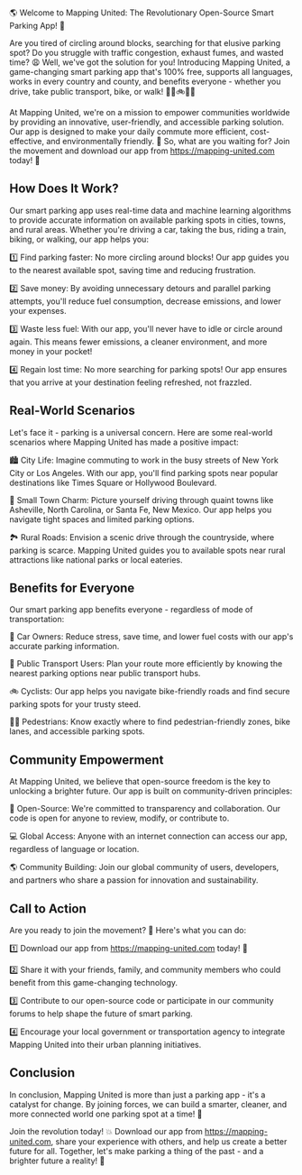 🌎 Welcome to Mapping United: The Revolutionary Open-Source Smart Parking App! 🚀

Are you tired of circling around blocks, searching for that elusive parking spot? Do you struggle with traffic congestion, exhaust fumes, and wasted time? 😩 Well, we've got the solution for you! Introducing Mapping United, a game-changing smart parking app that's 100% free, supports all languages, works in every country and county, and benefits everyone - whether you drive, take public transport, bike, or walk! 🚗🚌🚲🏃‍♀️

At Mapping United, we're on a mission to empower communities worldwide by providing an innovative, user-friendly, and accessible parking solution. Our app is designed to make your daily commute more efficient, cost-effective, and environmentally friendly. 💪 So, what are you waiting for? Join the movement and download our app from https://mapping-united.com today! 📲

How Does It Work?
------------------

Our smart parking app uses real-time data and machine learning algorithms to provide accurate information on available parking spots in cities, towns, and rural areas. Whether you're driving a car, taking the bus, riding a train, biking, or walking, our app helps you:

1️⃣ Find parking faster: No more circling around blocks! Our app guides you to the nearest available spot, saving time and reducing frustration.

2️⃣ Save money: By avoiding unnecessary detours and parallel parking attempts, you'll reduce fuel consumption, decrease emissions, and lower your expenses.

3️⃣ Waste less fuel: With our app, you'll never have to idle or circle around again. This means fewer emissions, a cleaner environment, and more money in your pocket!

4️⃣ Regain lost time: No more searching for parking spots! Our app ensures that you arrive at your destination feeling refreshed, not frazzled.

Real-World Scenarios
--------------------

Let's face it - parking is a universal concern. Here are some real-world scenarios where Mapping United has made a positive impact:

🏙️ City Life: Imagine commuting to work in the busy streets of New York City or Los Angeles. With our app, you'll find parking spots near popular destinations like Times Square or Hollywood Boulevard.

🌳 Small Town Charm: Picture yourself driving through quaint towns like Asheville, North Carolina, or Santa Fe, New Mexico. Our app helps you navigate tight spaces and limited parking options.

🏞️ Rural Roads: Envision a scenic drive through the countryside, where parking is scarce. Mapping United guides you to available spots near rural attractions like national parks or local eateries.

Benefits for Everyone
--------------------

Our smart parking app benefits everyone - regardless of mode of transportation:

💪 Car Owners: Reduce stress, save time, and lower fuel costs with our app's accurate parking information.

🚌 Public Transport Users: Plan your route more efficiently by knowing the nearest parking options near public transport hubs.

🚲 Cyclists: Our app helps you navigate bike-friendly roads and find secure parking spots for your trusty steed.

🏃‍♀️ Pedestrians: Know exactly where to find pedestrian-friendly zones, bike lanes, and accessible parking spots.

Community Empowerment
--------------------

At Mapping United, we believe that open-source freedom is the key to unlocking a brighter future. Our app is built on community-driven principles:

🌟 Open-Source: We're committed to transparency and collaboration. Our code is open for anyone to review, modify, or contribute to.

💻 Global Access: Anyone with an internet connection can access our app, regardless of language or location.

🌎 Community Building: Join our global community of users, developers, and partners who share a passion for innovation and sustainability.

Call to Action
----------------

Are you ready to join the movement? 🚀 Here's what you can do:

1️⃣ Download our app from https://mapping-united.com today! 📲

2️⃣ Share it with your friends, family, and community members who could benefit from this game-changing technology.

3️⃣ Contribute to our open-source code or participate in our community forums to help shape the future of smart parking.

4️⃣ Encourage your local government or transportation agency to integrate Mapping United into their urban planning initiatives.

Conclusion
----------

In conclusion, Mapping United is more than just a parking app - it's a catalyst for change. By joining forces, we can build a smarter, cleaner, and more connected world one parking spot at a time! 🌟

Join the revolution today! 💥 Download our app from https://mapping-united.com, share your experience with others, and help us create a better future for all. Together, let's make parking a thing of the past - and a brighter future a reality! 🌈